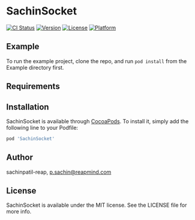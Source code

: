 # SachinSocket

[![CI Status](https://img.shields.io/travis/sachinpatil-reap/SachinSocket.svg?style=flat)](https://travis-ci.org/sachinpatil-reap/SachinSocket)
[![Version](https://img.shields.io/cocoapods/v/SachinSocket.svg?style=flat)](https://cocoapods.org/pods/SachinSocket)
[![License](https://img.shields.io/cocoapods/l/SachinSocket.svg?style=flat)](https://cocoapods.org/pods/SachinSocket)
[![Platform](https://img.shields.io/cocoapods/p/SachinSocket.svg?style=flat)](https://cocoapods.org/pods/SachinSocket)

## Example

To run the example project, clone the repo, and run `pod install` from the Example directory first.

## Requirements

## Installation

SachinSocket is available through [CocoaPods](https://cocoapods.org). To install
it, simply add the following line to your Podfile:

```ruby
pod 'SachinSocket'
```

## Author

sachinpatil-reap, p.sachin@reapmind.com

## License

SachinSocket is available under the MIT license. See the LICENSE file for more info.
